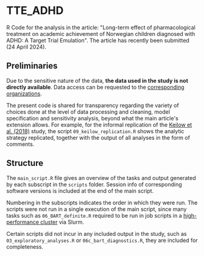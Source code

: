 # TTE_ADHD
R Code for the analysis in the article: "Long-term effect of pharmacological treatment on academic achievement of Norwegian children diagnosed with ADHD: A Target Trial Emulation". The article has recently been submitted (24 April 2024).

## Preliminaries

Due to the sensitive nature of the data, **the data used in the study is not directly available**. Data access can be requested to the [corresponding](https://helsedata.no/en/) [organizations](https://www.ssb.no/en/data-til-forskning).

The present code is shared for transparency regarding the variety of choices done at the level of data processing and cleaning, model specification and sensitivity analysis, beyond what the main article's extension allows. For example, for the informal replication of the [Keilow et al. (2018)](https://pubmed.ncbi.nlm.nih.gov/30496240/) study, the script `09_keilow_replication.R` shows the analytic strategy replicated, together with the output of all analyses in the form of comments.

## Structure
The `main_script.R` file gives an overview of the tasks and output generated by each subscript in the `scripts` folder. Session info of corresponding software versions is included at the end of the main script.

Numbering in the subscripts indicates the order in which they were run. The scripts were not run in a single execution of the main script, since many tasks such as `06_BART_definite.R` required to be run in job scripts in a [high-performance cluster](https://www.uio.no/english/services/it/research/hpc/colossus/) via Slurm. 

Certain scripts did not incur in any included output in the study, such as `03_exploratory_analyses.R` or `06c_bart_diagnostics.R`, they are included for completeness.

